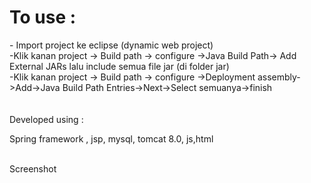 


<h1>To use :</h1>
- Import project ke eclipse (dynamic web project)<br />
-Klik kanan project -> Build path -> configure ->Java Build Path-> Add External JARs lalu include semua file jar (di folder jar)<br />
-Klik kanan project -> Build path -> configure ->Deployment assembly->Add->Java Build Path Entries->Next->Select semuanya->finish<br />

<br />
<br />
Developed using :
<br />

Spring framework , jsp, mysql, tomcat 8.0, js,html 

<br> Screenshot
<br>
<img src= "https://https://i.ibb.co/4ptYsQ6/login.png" alt="" />
<br>
<img src= "https://ibb.co/y5k31wG" alt="" />
<br>
<img src= "https://ibb.co/9vSzzKm" alt="" />
<br>
<img src= "https://ibb.co/1XhLHKG" alt="" />
<br>
<img src= "https://ibb.co/Tg8W53L" alt="" />






